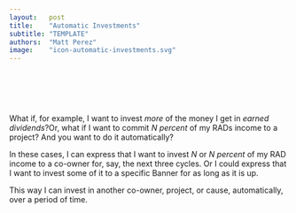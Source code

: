 ```yaml
---
layout:   post
title:    "Automatic Investments"
subtitle: "TEMPLATE"
authors:  "Matt Perez"
image:    "icon-automatic-investments.svg"
---
```


<div style="display:none;">
 <p>What if you want to invest your money-through-<span class="_paradigm">RAD</span> for more than one cycle&rsquo;s worth. And you want to do it automatically?</p>
</div>

<h1>&nbsp;</h1>
 <p>What if, for example, I want to invest <em>more</em> of the money I get in <em>earned dividends</em>?Or, what if I want to commit <em>N percent</em>  of my <span class="_paradigm">RAD</span>s income to a project? And you want to do it automatically?</p>
 <p>In these cases, I can express that I want to invest <em>N</em> or <em>N percent</em> of my <span class="_paradigm">RAD</span> income to a co-owner for, say, the next three cycles. Or I could express that I want to invest some of it to a specific <span class="_paradigm">Banner</span> for as long as it is up.</p>
 <p>This way I can invest in another co-owner, project, or cause, automatically, over a period of time.</p>
